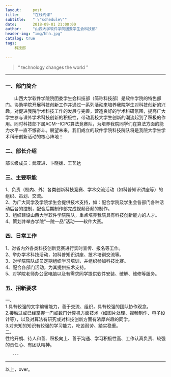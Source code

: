 ```yaml
---
layout:     post
title:      "在线约课"
subtitle:   " \"schedule\""
date:       2018-09-01 21:00:00
author:     "山西大学软件学院团委学生会科技部"
header-img: "img/hhh.jpg"
catalog: true
tags:
    科技部
    
---
```


> “ technology changes the world ”

---  

### 一、部门简介
&emsp;&emsp;山西大学软件学院院团委学生会科技部（简称科技部）是软件学院的特色部门。协助学院开展科技创新工作并通过一系列活动来培养我院学生对科技创新的兴趣，对促进我院学术科技工作的发展与完善，营造良好的学术科研氛围，提高广大学生参与课外学术科技创新的积极性，带动我校大学生创新的潮流起到了积极的作用。同时科技部下属ACM--ICPC算法竞赛队，为培养我院同学们在算法方面的能力水平一直不懈奋斗。展望未来，我们成立的软件学院科技院队将是我院大学生学术科研创新活动的核心阵地！

### 二、部长介绍
部长级成员：武亚进、卞晓媛、王艺达

### 三、主要职能
1、负责（校内、外）各类创新科技竞赛、学术交流活动（如科普知识讲座等）的组织、策划、交流。<br />
2、为广大同学及学院学生会提供技术支持，如：配合学院及学生会各部门各种活动后台的控制，配合后期制作部完成视频音频的制作。<br />
3、组织建设山西大学软件学院院队，重点培养我院具有科技创新能力的人才。<br />
4、策划并举办学院“一院一品”活动——软件大赛。<br />

### 四、日常工作
1、对省内外各类科技创新竞赛进行实时宣传、报名等工作。<br />
2、举办学术科技活动，如科普知识讲座、技术培训交流等。<br />
3、对学院院队成员定期组织学习培训，并组织参加科技比赛。<br />
4、配合各部门活动，为其提供技术支持。<br />
5、对学院老师办公室电脑以及有需求同学提供软件安装、破解、维修等服务。<br />

### 五、招新要求
一、<br />
1.具有较强的文字编辑能力，善于交流、组织，具有较强的团队协作观念。<br />
2.接触过或已经掌握一门或数门计算机方面技术（如图片处理、视频制作、电子设计等），以及对算法有研究或对科技创新方面有浓厚兴趣的同学。<br />
3.对未知的知识有较强的学习能力，吃苦耐劳、踏实稳重。<br />
二、<br />
性格开朗、待人和善、积极向上、善于沟通、学习积极性高、工作认真负责、较强的责任心、有团队精神。



       ---

----

  以上，over。

<!-- UY BEGIN -->
<div id="uyan_frame"></div>
<script type="text/javascript" src="http://v2.uyan.cc/code/uyan.js?uid=2147089"></script>
<!-- UY END -->



